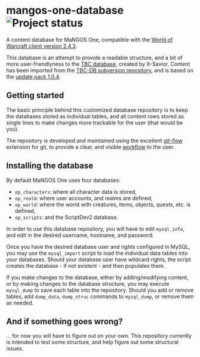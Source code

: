 mangos-one-database ![Project status](http://stillmaintained.com/TheLuda/mangos-one-database.png)
===================
A content database for MaNGOS One, compatible with the [World of Warcraft client
version 2.4.3][10].

This database is an attempt to provide a readable structure, and a bit of more
user-friendlyness to the [TBC database][1], created by X-Savior.  Content has
been imported from the [TBC-DB subversion repository][2], and is based on the
[update pack 1.0.4][3].

Getting started
---------------
The basic principle behind this customized database repository is to keep the
databases stored as individual tables, and all content rows stored as single
lines to make changes more trackable for the user (that would be you).

The repository is developed and maintained using the excellent [git-flow][20]
extension for git, to provide a clear, and visible [workflow][21] to the user.

Installing the database
-----------------------
By default MaNGOS One uses four databases:

* `op_characters`: where all character data is stored,
* `op_realm`: where user accounts, and realms are defined,
* `op_world`: where the world with creatures, items, objects, quests, etc. is defined,
* `op_scripts`: and the ScriptDev2 database.

In order to use this database repository, you will have to edit `mysql_info`,
and edit in the desired username, hostname, and password.

Once you have the desired database user and rights configured in MySQL, you may
use the `mysql_import` script to load the individual data tables into your
databases.  Should your database user have wildcard rights, the script creates
the database - if not existent - and then populates them.

If you make changes to the database, either by adding/modifying content, or by
making changes to the database structure, you may execute `mysql_dump` to save
each table into the repository.  Should you add or remove tables, add `dump_data`,
`dump_struc` commands to `mysql_dump`, or remove them as needed.

And if something goes wrong?
----------------------------
... for now you will have to figure out on your own.  This repository currently
is intended to test some structure, and help figure out some structural issues.

[1]: http://udb.no-ip.org/index.php/board,146.0.html "TBC database forum section at UDB"
[2]: https://tbc-db.svn.sourceforge.net/svnroot/tbc-db/ "TBC database repository"
[3]: http://udb.no-ip.org/index.php/topic,12421.0.html "TBC database update pack 1.0.4"

[10]: http://eu.blizzard.com/en-gb/games/burningcrusade/ "World of Warcraft: The Burning Crusade"

[20]: https://github.com/nvie/gitflow "git-flow"
[21]: http://nvie.com/posts/a-successful-git-branching-model/ "A successful git branching model"
